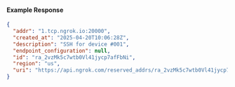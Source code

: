 <!-- Code generated for API Clients. DO NOT EDIT. -->
#### Example Response
```json
{
  "addr": "1.tcp.ngrok.io:20000",
  "created_at": "2025-04-20T10:06:28Z",
  "description": "SSH for device #001",
  "endpoint_configuration": null,
  "id": "ra_2vzMk5c7wtb0Vl41jycp7afFbNi",
  "region": "us",
  "uri": "https://api.ngrok.com/reserved_addrs/ra_2vzMk5c7wtb0Vl41jycp7afFbNi"
}
